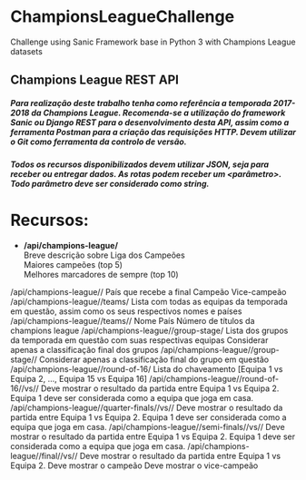 # ChampionsLeagueChallenge
Challenge using Sanic Framework base in Python 3 with Champions League datasets

## Champions League REST API

##### Para realização deste trabalho tenha como referência a temporada 2017-2018 da Champions League. Recomenda-se a utilização do framework Sanic ou Django REST para o desenvolvimento desta API, assim como a ferramenta Postman para a criação das requisições HTTP. Devem utilizar o Git como ferramenta da controlo de versão. 
##### Todos os recursos disponibilizados devem utilizar JSON, seja para receber ou entregar dados. As rotas podem receber um <parâmetro>. Todo parâmetro deve ser considerado como string.

# Recursos:

- <b>/api/champions-league/</b>
<br />Breve descrição sobre Liga dos Campeões
<br />Maiores campeões (top 5)
<br />Melhores marcadores de sempre (top 10)


/api/champions-league/<season>/
País que recebe a final
Campeão
Vice-campeão
/api/champions-league/<season>/teams/
Lista com todas as equipas da temporada em questão, assim como os seus respectivos nomes e países
/api/champions-league/<season>/teams/<name>/
Nome
País
Número de títulos da champions league
/api/champions-league/<season>/group-stage/
Lista dos grupos da temporada em questão com suas respectivas equipas
Considerar apenas a classificação final dos grupos
/api/champions-league/<season>/group-stage/<name>/
Considerar apenas a classificação final do grupo em questão
/api/champions-league/<season>/round-of-16/
Lista do chaveamento [Equipa 1 vs Equipa 2, ..., Equipa 15 vs Equipa 16]
/api/champions-league/<season>/round-of-16/<team1>/vs/<team2>/
Deve mostrar o resultado da partida entre Equipa 1 vs Equipa 2. 
Equipa 1 deve ser considerada como a equipa que joga em casa.
/api/champions-league/<season>/quarter-finals/<team1>/vs/<team2>/
Deve mostrar o resultado da partida entre Equipa 1 vs Equipa 2. 
Equipa 1 deve ser considerada como a equipa que joga em casa.
/api/champions-league/<season>/semi-finals/<team1>/vs/<team2>/
Deve mostrar o resultado da partida entre Equipa 1 vs Equipa 2. 
Equipa 1 deve ser considerada como a equipa que joga em casa.
/api/champions-league/<season>/final/<team1>/vs/<team2>/
Deve mostrar o resultado da partida entre Equipa 1 vs Equipa 2. 
Deve mostrar o campeão
Deve mostrar o vice-campeão
